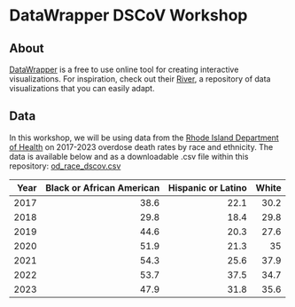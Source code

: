 # DataWrapper DSCoV Workshop

## About

[DataWrapper](https://www.datawrapper.de/) is a free to use online tool for creating interactive visualizations. For inspiration, check out their [River](https://app.datawrapper.de/river), a repository of data visualizations that you can easily adapt.

## Data

In this workshop, we will be using data from the [Rhode Island Department of Health](https://ridoh-drug-overdose-surveillance-fatalities-rihealth.hub.arcgis.com/datasets/rihealth::statewide-rate-of-all-drug-involved-fatal-overdose-by-race-and-ethnicity-and-year/about) on 2017-2023 overdose death rates by race and ethnicity. The data is available below and as a downloadable .csv file within this repository: [od_race_dscov.csv](od_race_dscov.csv)


| Year  | Black or African American| Hispanic or Latino| White|
|------:|-------------------------:|------------------:|-----:|
|2017   |                      38.6|               22.1|  30.2|
|2018   |                      29.8|               18.4|  29.8|
|2019   |                      44.6|               20.3|  27.6|
|2020   |                      51.9|               21.3|    35|
|2021   |                      54.3|               25.6|  37.9|
|2022   |                      53.7|               37.5|  34.7|
|2023   |                      47.9|               31.8|  35.6|
